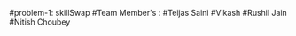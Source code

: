 #problem-1: skillSwap
#Team Member's :
      #Teijas Saini
      #Vikash
      #Rushil Jain
      #Nitish Choubey

      

